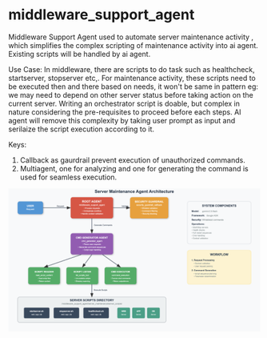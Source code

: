 # middleware_support_agent

Middleware Support Agent used to automate server maintenance activity , which simplifies the complex scripting of maintenance activity into ai agent. Existing scripts will be handled by ai agent.

Use Case:
In middleware, there are scripts to do task such as healthcheck, startserver, stopserver etc,. For maintenance activity, these scripts need to be executed then and there based on needs, it won't be same in pattern eg: we may need to depend on other server status before taking action on the current server. Writing an orchestrator script is doable, but complex in nature considering the pre-requisites to proceed before each steps. AI agent will remove this complexity by taking user prompt as input and serilaize the script execution according to it. 

Keys:

1. Callback as gaurdrail prevent execution of unauthorized commands.
2. Multiagent, one for analyzing and one for generating the command is used for seamless execution.



![Architecture Diagram:](./arch_digram.png)
